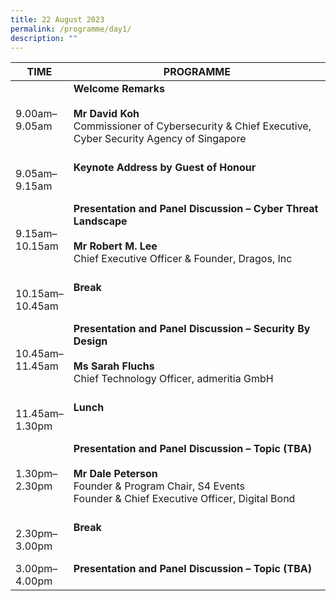 ```yaml
---
title: 22 August 2023
permalink: /programme/day1/
description: ""
---
```

| **TIME**              | **PROGRAMME**                                                                                                                                                                         |
|-------------------|-----------------------------------------------------------------------------------------------------------------------------------------------------------------------------------|
| 9.00am–<br>9.05am   | **Welcome Remarks**   <br><br>**Mr David Koh** <br>Commissioner of Cybersecurity &amp; Chief Executive, Cyber Security Agency of Singapore<br><br> |
| 9.05am–<br>9.15am   | **Keynote Address by Guest of Honour**  <br><br><br>    |
| 9.15am–<br>10.15am  | **Presentation and Panel Discussion – Cyber Threat Landscape**  <br><br><b>Mr Robert M. Lee</b><br>Chief Executive Officer &amp; Founder, Dragos, Inc<br><br>    |
| 10.15am–<br>10.45am | **Break**<br><br><br>    |
| 10.45am–<br>11.45am | **Presentation and Panel Discussion – Security By Design**   <br><br> <b>Ms Sarah Fluchs</b><br>Chief Technology Officer, admeritia GmbH <br><br>  |
| 11.45am–<br>1.30pm  | **Lunch** <br><br><br>    |
| 1.30pm–<br>2.30pm   | **Presentation and Panel Discussion – Topic (TBA)**<br><br> <b>Mr Dale Peterson</b><br>Founder &amp; Program Chair, S4 Events<br>Founder &amp; Chief Executive Officer, Digital Bond   <br><br> |
| 2.30pm–<br>3.00pm   | **Break**  <br><br><br> |
| 3.00pm–<br>4.00pm   | **Presentation and Panel Discussion – Topic (TBA)**<br><br>                                          |